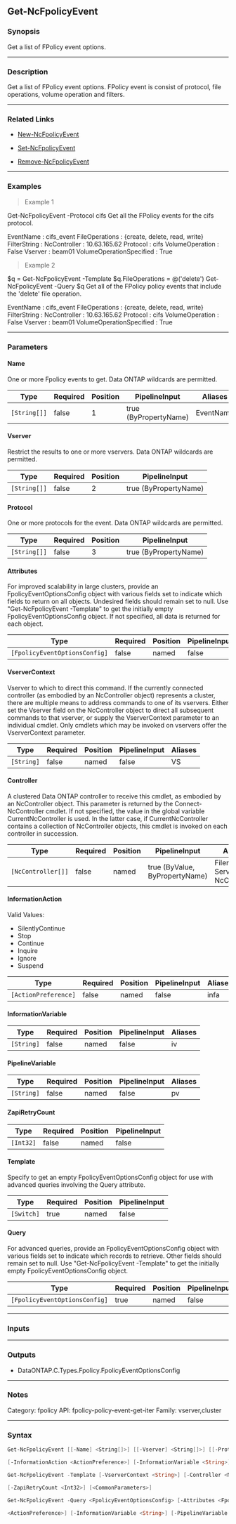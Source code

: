Get-NcFpolicyEvent
------------------

### Synopsis
Get a list of FPolicy event options.

---

### Description

Get a list of FPolicy event options. FPolicy event is consist of protocol, file operations, volume operation and filters.

---

### Related Links
* [New-NcFpolicyEvent](New-NcFpolicyEvent)

* [Set-NcFpolicyEvent](Set-NcFpolicyEvent)

* [Remove-NcFpolicyEvent](Remove-NcFpolicyEvent)

---

### Examples
> Example 1

Get-NcFpolicyEvent -Protocol cifs
Get all the FPolicy events for the cifs protocol.

EventName                : cifs_event
FileOperations           : {create, delete, read, write}
FilterString             :
NcController             : 10.63.165.62
Protocol                 : cifs
VolumeOperation          : False
Vserver                  : beam01
VolumeOperationSpecified : True

> Example 2

$q = Get-NcFpolicyEvent -Template
$q.FileOperations = @('delete')
Get-NcFpolicyEvent  -Query $q
Get all of the FPolicy policy events that include the 'delete' file operation.

EventName                : cifs_event
FileOperations           : {create, delete, read, write}
FilterString             :
NcController             : 10.63.165.62
Protocol                 : cifs
VolumeOperation          : False
Vserver                  : beam01
VolumeOperationSpecified : True

---

### Parameters
#### **Name**
One or more Fpolicy events to get.  Data ONTAP wildcards are permitted.

|Type        |Required|Position|PipelineInput        |Aliases  |
|------------|--------|--------|---------------------|---------|
|`[String[]]`|false   |1       |true (ByPropertyName)|EventName|

#### **Vserver**
Restrict the results to one or more vservers.  Data ONTAP wildcards are permitted.

|Type        |Required|Position|PipelineInput        |
|------------|--------|--------|---------------------|
|`[String[]]`|false   |2       |true (ByPropertyName)|

#### **Protocol**
One or more protocols for the event.  Data ONTAP wildcards are permitted.

|Type        |Required|Position|PipelineInput        |
|------------|--------|--------|---------------------|
|`[String[]]`|false   |3       |true (ByPropertyName)|

#### **Attributes**
For improved scalability in large clusters, provide an FpolicyEventOptionsConfig object with various fields set to indicate which fields to return on all objects.  Undesired fields should remain set to null.  Use "Get-NcFpolicyEvent -Template" to get the initially empty FpolicyEventOptionsConfig object.  If not specified, all data is returned for each object.

|Type                         |Required|Position|PipelineInput|
|-----------------------------|--------|--------|-------------|
|`[FpolicyEventOptionsConfig]`|false   |named   |false        |

#### **VserverContext**
Vserver to which to direct this command.  If the currently connected controller (as embodied by an NcController object) represents a cluster, there are multiple means to address commands to one of its vservers.  Either set the Vserver field on the NcController object to direct all subsequent commands to that vserver, or supply the VserverContext parameter to an individual cmdlet.  Only cmdlets which may be invoked on vservers offer the VserverContext parameter.

|Type      |Required|Position|PipelineInput|Aliases|
|----------|--------|--------|-------------|-------|
|`[String]`|false   |named   |false        |VS     |

#### **Controller**
A clustered Data ONTAP controller to receive this cmdlet, as embodied by an NcController object.  This parameter is returned by the Connect-NcController cmdlet.  If not specified, the value in the global variable CurrentNcController is used.  In the latter case, if CurrentNcController contains a collection of NcController objects, this cmdlet is invoked on each controller in succession.

|Type              |Required|Position|PipelineInput                 |Aliases                          |
|------------------|--------|--------|------------------------------|---------------------------------|
|`[NcController[]]`|false   |named   |true (ByValue, ByPropertyName)|Filer<br/>Server<br/>NcController|

#### **InformationAction**

Valid Values:

* SilentlyContinue
* Stop
* Continue
* Inquire
* Ignore
* Suspend

|Type                |Required|Position|PipelineInput|Aliases|
|--------------------|--------|--------|-------------|-------|
|`[ActionPreference]`|false   |named   |false        |infa   |

#### **InformationVariable**

|Type      |Required|Position|PipelineInput|Aliases|
|----------|--------|--------|-------------|-------|
|`[String]`|false   |named   |false        |iv     |

#### **PipelineVariable**

|Type      |Required|Position|PipelineInput|Aliases|
|----------|--------|--------|-------------|-------|
|`[String]`|false   |named   |false        |pv     |

#### **ZapiRetryCount**

|Type     |Required|Position|PipelineInput|
|---------|--------|--------|-------------|
|`[Int32]`|false   |named   |false        |

#### **Template**
Specify to get an empty FpolicyEventOptionsConfig object for use with advanced queries involving the Query attribute.

|Type      |Required|Position|PipelineInput|
|----------|--------|--------|-------------|
|`[Switch]`|true    |named   |false        |

#### **Query**
For advanced queries, provide an FpolicyEventOptionsConfig object with various fields set to indicate which records to retrieve.  Other fields should remain set to null.  Use "Get-NcFpolicyEvent -Template" to get the initially empty FpolicyEventOptionsConfig object.

|Type                         |Required|Position|PipelineInput|
|-----------------------------|--------|--------|-------------|
|`[FpolicyEventOptionsConfig]`|true    |named   |false        |

---

### Inputs

---

### Outputs
* DataONTAP.C.Types.Fpolicy.FpolicyEventOptionsConfig

---

### Notes
Category: fpolicy
API: fpolicy-policy-event-get-iter
Family: vserver,cluster

---

### Syntax
```PowerShell
Get-NcFpolicyEvent [[-Name] <String[]>] [[-Vserver] <String[]>] [[-Protocol] <String[]>] [-Attributes <FpolicyEventOptionsConfig>] [-VserverContext <String>] [-Controller <NcController[]>] 
```
```PowerShell
[-InformationAction <ActionPreference>] [-InformationVariable <String>] [-PipelineVariable <String>] [-ZapiRetryCount <Int32>] [<CommonParameters>]
```
```PowerShell
Get-NcFpolicyEvent -Template [-VserverContext <String>] [-Controller <NcController[]>] [-InformationAction <ActionPreference>] [-InformationVariable <String>] [-PipelineVariable <String>] 
```
```PowerShell
[-ZapiRetryCount <Int32>] [<CommonParameters>]
```
```PowerShell
Get-NcFpolicyEvent -Query <FpolicyEventOptionsConfig> [-Attributes <FpolicyEventOptionsConfig>] [-VserverContext <String>] [-Controller <NcController[]>] [-InformationAction 
```
```PowerShell
<ActionPreference>] [-InformationVariable <String>] [-PipelineVariable <String>] [-ZapiRetryCount <Int32>] [<CommonParameters>]
```
